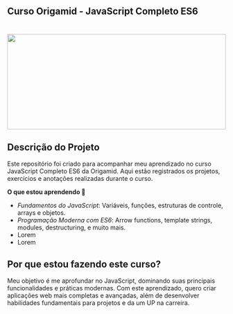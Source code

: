 ## Curso Origamid - JavaScript Completo ES6

<h1 align="center" >
  <img src="https://github.com/user-attachments/assets/8daffd60-fdb4-4445-b2e1-96ac5f9cf80c" width="100%" height="220"  >
</h1>


## Descrição do Projeto

<p>
Este repositório foi criado para acompanhar meu aprendizado no curso JavaScript Completo ES6 da Origamid. 
Aqui estão registrados os projetos, exercícios e anotações realizadas durante o curso.

**O que estou aprendendo 🚀**

-   *Fundamentos do JavaScript*: Variáveis, funções, estruturas de controle, arrays e objetos.
-   *Programação Moderna com ES6*: Arrow functions, template strings, modules, destructuring, e muito mais.
-   Lorem
-   Lorem
</p>

## Por que estou fazendo este curso? 

<p>
Meu objetivo é me aprofundar no JavaScript, dominando suas principais funcionalidades e práticas modernas. 
Com este aprendizado, quero criar aplicações web mais completas e avançadas, além de desenvolver habilidades fundamentais para projetos e da um UP na carreira.
</p>

